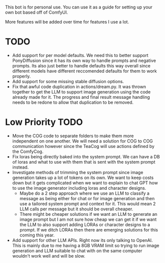This bot is for personal use. You can use it as a guide for setting up your own bot based off of ComfyUI.

More features will be added over time for features I use a lot.

# TODO
- Add support for per model defaults. We need this to better support PonyDiffusion since it has its own way to handle prompts and negative prompts. Its also just better to handle defaults this way overall since different models have different reccomended defaults for them to work properly.
- Add support for some missing stable diffusion options.
- Fix that awful code duplication in actions/dream.py. It was thrown together to get the LLM to support image generation using the code already made for it. The progress and final result message handling needs to be redone to allow that duplication to be removed.


# Low Priority TODO
- Move the COG code to separate folders to make them more independent on one another. We will need a solution for COG to COG communication however since the TeaCog will use actions defined by the ComfyCog.
- Fix loras being directly baked into the system prompt. We can have a DB of loras and what to use with them that is sent with the system prompt instead.
- Investigate methods of trimming the system prompt since image generation takes up a lot of tokens on its own. We want to keep costs down but it gets complicated when we want to explain to chat GPT how to use the image generator including loras and character designs.
  - Maybe do a 2 step approach where we use an LLM to classify a message as being either for chat or for image generation and then use a tailored system prompt and context for it. This would mean 2 LLM calls per message but it should be overall cheaper.
  - There might be cheaper solutions if we want an LLM to generate an image prompt but I am not sure how cheap we can get it if we want the LLM to also support adding LORAs or character designs to a prompt. If we ditch LORAs then there are emerging solutions for this coming this year.
- Add support for other LLM APIs. Right now its only talking to OpenAI. This is mainly due to me having a 8GB VRAM limit so trying to run image generation and LLM suitable to chat with on the same computer wouldn't work well and will be slow.
